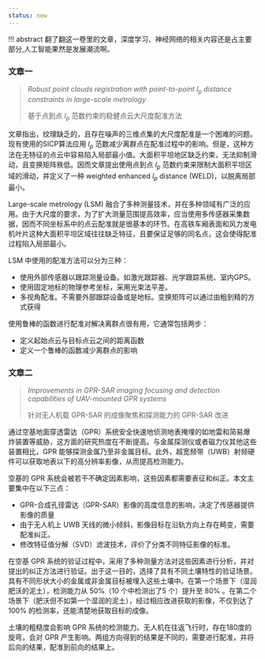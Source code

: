 ```yaml
---
status: new
---
```


!!! abstract
    翻了翻这一卷里的文章，深度学习、神经网络的相关内容还是占主要部分,人工智能果然是发展潮流啊。

### 文章一

> <i>Robust point clouds registration with point-to-point</i> $l_p$ <i>distance constraints  in large-scale metrology </i>
>
> 基于点到点 $l_p$ 范数约束的稳健点云大尺度配准方法

文章指出，纹理缺乏的，且存在噪声的三维点集的大尺度配准是一个困难的问题。现有使用的SICP算法应用 $l_p$ 范数减少离群点在配准过程中的影响。但是，这种方法在无特征的点云中容易陷入局部最小值。大面积平坦地区缺乏约束，无法抑制滑动，且变换矩阵秩低。因而文章提出使用点到点 $l_p$ 范数约束来限制大面积平坦区域的滑动，并定义了一种 weighted enhanced $l_p$ distance (WELD)，以脱离局部最小。

Large-scale metrology (LSM) 融合了多种测量技术，并在多种领域有广泛的应用。由于大尺度的要求，为了扩大测量范围提高效率，应当使用多传感器采集数据，因而不同坐标系中的点云配准就是很基本的环节。在高铁车厢表面和风力发电机叶片这种大面积平坦区域往往缺乏特征，且要保证足够的同名点，这会使得配准过程陷入局部最小。

LSM 中使用的配准方法可以分为三种：

- 使用外部传感器以跟踪测量设备。如激光跟踪器、光学跟踪系统、室内GPS。
- 使用固定地标的物理参考坐标，采用光束法平差。
- 多视角配准。不需要外部跟踪设备或是地标。变换矩阵可以通过由粗到精的方式获得

使用鲁棒的函数进行配准对解决离群点很有用，它通常包括两步：

- 定义起始点云与目标点云之间的距离函数
- 定义一个鲁棒的函数减少离群点的影响

### 文章二

> <i>Improvements in GPR-SAR imaging focusing and detection capabilities of UAV-mounted GPR systems</i>
>
> 针对无人机载 GPR-SAR 的成像聚焦和探测能力的 GPR-SAR 改进

通过空基地面穿透雷达（GPR）系统安全快速地侦测地表掩埋的如地雷和简易爆炸装置等威胁，这方面的研究热度在不断提高。与金属探测仪或者磁力仪其他这些装置相比，GPR 能够探测金属乃至非金属目标。此外，超宽频带（UWB）射频硬件可以获取地表以下的高分辨率影像，从而提高检测能力。

空基的 GPR 系统会被若干不确定因素影响，这些因素都需要表征和纠正。本文主要集中在以下三点：

- GPR-合成孔径雷达（GPR-SAR）影像的高度信息的影响，决定了传感器提供影像的质量
- 由于无人机上 UWB 天线的微小倾斜，影像目标在沿轨方向上存在畸变，需要配准纠正。
- 修改特征值分解（SVD）滤波技术，评价了分类不同特征影像的标准。

在空基 GPR 系统的验证过程中，采用了多种测量方法对这些因素进行分析，并对提出的纠正方法进行验证。出于这一目的，选择了具有不同土壤特性的验证场景。具有不同形状大小的金属或非金属目标被埋入这些土壤中。在第一个场景下（湿润肥沃的泥土），检测能力从 50%（10 个中检测出了5 个）提升至 80% 。在第二个场景下（肥沃但不如第一个湿润的泥土），经过相应改进获取的影像，不仅到达了 100% 的检测率，还能清楚地获取目标的成像。

土壤的粗糙度会影响 GPR 系统的检测能力。无人机在往返飞行时，存在180度的旋弯，会对 GPR 产生影响。两组方向得到的结果是不同的，需要进行配准，并将后向的结果，配准到前向的结果上。
